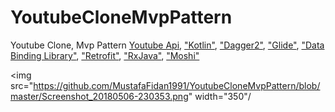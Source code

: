 # YoutubeCloneMvpPattern
Youtube Clone, Mvp Pattern
[Youtube Api](https://developers.google.com/youtube/), ["Kotlin"](https://kotlinlang.org/), ["Dagger2"](https://github.com/google/dagger), ["Glide"](https://github.com/bumptech/glide), ["Data Binding Library"](https://developer.android.com/topic/libraries/data-binding/index.html), ["Retrofit"](https://github.com/square/retrofit), ["RxJava"](https://github.com/ReactiveX/RxJava), ["Moshi"](https://github.com/square/moshi)


<img src="https://github.com/MustafaFidan1991/YoutubeCloneMvpPattern/blob/master/Screenshot_20180506-230353.png" width="350"/



